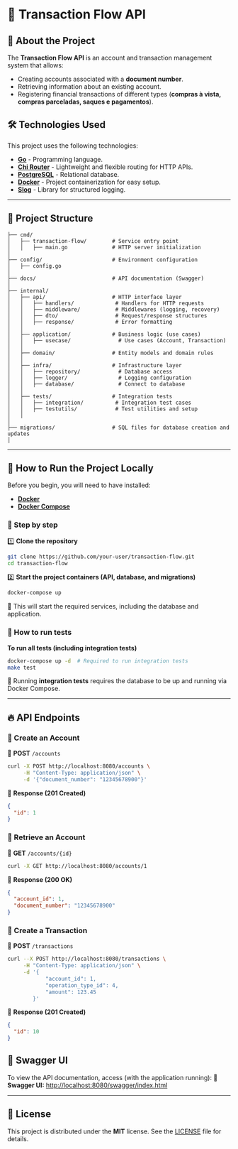 # 🚀 Transaction Flow API

## 📌 About the Project

The **Transaction Flow API** is an account and transaction management system that allows:
- Creating accounts associated with a **document number**.
- Retrieving information about an existing account.
- Registering financial transactions of different types (**compras à vista, compras parceladas, saques e pagamentos**).

## 🛠️ Technologies Used

This project uses the following technologies:

- **[Go](https://go.dev/doc/)** - Programming language.
- **[Chi Router](https://github.com/go-chi/chi)** - Lightweight and flexible routing for HTTP APIs.
- **[PostgreSQL](https://www.postgresql.org/docs/)** - Relational database.
- **[Docker](https://docs.docker.com/)** - Project containerization for easy setup.
- **[Slog](https://pkg.go.dev/log/slog)** - Library for structured logging.

---

## 📂 Project Structure

```plaintext
├── cmd/
│   ├── transaction-flow/        # Service entry point
│   │   ├── main.go              # HTTP server initialization
│   
├── config/                      # Environment configuration
│   ├── config.go
│
├── docs/                        # API documentation (Swagger)
│   
├── internal/
│   ├── api/                     # HTTP interface layer
│   │   ├── handlers/             # Handlers for HTTP requests
│   │   ├── middleware/           # Middlewares (logging, recovery)
│   │   ├── dto/                  # Request/response structures
│   │   ├── response/             # Error formatting
│   │
│   ├── application/             # Business logic (use cases)
│   │   ├── usecase/               # Use cases (Account, Transaction)
│   │
│   ├── domain/                  # Entity models and domain rules
│   │
│   ├── infra/                   # Infrastructure layer
│   │   ├── repository/            # Database access
│   │   ├── logger/                # Logging configuration
│   │   ├── database/              # Connect to database
│   │
│   ├── tests/                   # Integration tests
│   │   ├── integration/          # Integration test cases
│   │   ├── testutils/            # Test utilities and setup
│   │
│
├── migrations/                  # SQL files for database creation and updates
│
```

---

## 🚀 **How to Run the Project Locally**


Before you begin, you will need to have installed:

- **[Docker](https://docs.docker.com/get-docker/)**
- **[Docker Compose](https://docs.docker.com/compose/install/)**

### **📌 Step by step**

1️⃣ **Clone the repository**
```bash
git clone https://github.com/your-user/transaction-flow.git
cd transaction-flow
```

2️⃣ **Start the project containers (API, database, and migrations)**
```bash
docker-compose up
```
📌 This will start the required services, including the database and application.

### **📌 How to run tests**
**To run all tests (including integration tests)**
```bash
docker-compose up -d  # Required to run integration tests
make test
```
📌 Running **integration tests** requires the database to be up and running via Docker Compose.

---

## 🔥 **API Endpoints**

### **📌 Create an Account**
📍 **POST** `/accounts`
```bash
curl -X POST http://localhost:8080/accounts \
     -H "Content-Type: application/json" \
     -d '{"document_number": "12345678900"}'
```
📌 **Response (201 Created)**
```json
{
  "id": 1
}
```

### **📌 Retrieve an Account**
📍 **GET** `/accounts/{id}`
```bash
curl -X GET http://localhost:8080/accounts/1
```
📌 **Response (200 OK)**
```json
{
  "account_id": 1,
  "document_number": "12345678900"
}
```

### **📌 Create a Transaction**
📍 **POST** `/transactions`
```bash
curl --X POST http://localhost:8080/transactions \
     -H "Content-Type: application/json" \
     -d '{
            "account_id": 1,
            "operation_type_id": 4,
            "amount": 123.45
        }'
```
📌 **Response (201 Created)**
```json
{
  "id": 10
}
```

## 📜 **Swagger UI**
To view the API documentation, access (with the application running):
📍 **Swagger UI:** [http://localhost:8080/swagger/index.html](http://localhost:8080/swagger/index.html)

---

## 📜 **License**
This project is distributed under the **MIT** license. See the [LICENSE](LICENSE) file for details.
